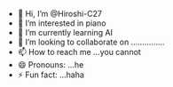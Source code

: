 - 👋 Hi, I’m @Hiroshi-C27
- 👀 I’m interested in piano
- 🌱 I’m currently learning AI
- 💞️ I’m looking to collaborate on ...............
- 📫 How to reach me ...you cannot
- 😄 Pronouns: ...he
- ⚡ Fun fact: ...haha

<!---
Hiroshi-C27/Hiroshi-C27 is a ✨ special ✨ repository because its `README.md` (this file) appears on your GitHub profile.
You can click the Preview link to take a look at your changes.
--->
